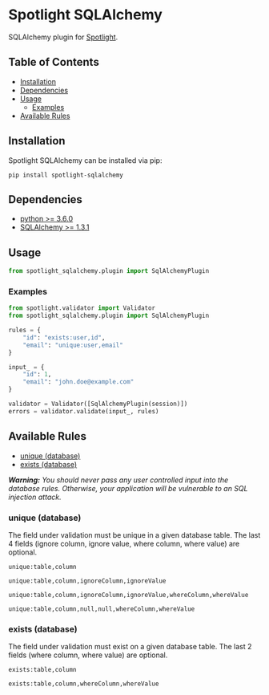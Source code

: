 # Spotlight SQLAlchemy
SQLAlchemy plugin for [Spotlight](https://github.com/mdoesburg/spotlight).

## Table of Contents
* [Installation](#installation)
* [Dependencies](#dependencies)
* [Usage](#usage)
  * [Examples](#examples)
* [Available Rules](#available-rules)

## Installation
Spotlight SQLAlchemy can be installed via pip:

```
pip install spotlight-sqlalchemy
```

## Dependencies
* [python >= 3.6.0](https://www.python.org/)
* [SQLAlchemy >= 1.3.1](https://pypi.org/project/SQLAlchemy/)

## Usage
```python
from spotlight_sqlalchemy.plugin import SqlAlchemyPlugin
```

### Examples
```python
from spotlight.validator import Validator
from spotlight_sqlalchemy.plugin import SqlAlchemyPlugin

rules = {
    "id": "exists:user,id",
    "email": "unique:user,email"
}

input_ = {
    "id": 1,
    "email": "john.doe@example.com"
}

validator = Validator([SqlAlchemyPlugin(session)])
errors = validator.validate(input_, rules)
```

## Available Rules
* [unique (database)](#unique-database)
* [exists (database)](#exists-database)

_**Warning:**_
_You should never pass any user controlled input into the database rules. Otherwise, your application will be vulnerable to an SQL injection attack._


### unique (database)
The field under validation must be unique in a given database table. The last 4 fields (ignore column, ignore value, where column, where value) are optional.
```
unique:table,column
```
```
unique:table,column,ignoreColumn,ignoreValue
```
```
unique:table,column,ignoreColumn,ignoreValue,whereColumn,whereValue
```
```
unique:table,column,null,null,whereColumn,whereValue
```

### exists (database)
The field under validation must exist on a given database table. The last 2 fields (where column, where value) are optional.
```
exists:table,column
```
```
exists:table,column,whereColumn,whereValue
```